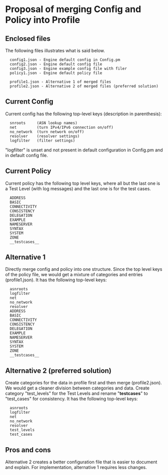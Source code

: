 # Proposal of merging Config and Policy into Profile



## Enclosed files

The following files illustrates what is said below.
 
      config1.json - Engine default config in Config.pm
      config2.json - Engine default config file
      config3.json - Engine example config file with filer
      policy1.json - Engine default policy file
 
      profile1.json - Alternative 1 of merged files
      profile2.json - Alternative 2 of merged files (preferred solution)
 

## Current Config
 
Current config has the following top-level keys (description in parenthesis):
 
      snroots     (ASN lookup names)
      net         (turn IPv4/IPv6 connection on/off)
      no_network  (turn network on/off)
      resolver    (resolver settings)
      logfilter   (filter settings)
 
"logfilter" is unset and not present in default configuration in Config.pm and in default config file.

## Current Policy

Current policy has the following top level keys, where all but the last one is a Test Level (with log messages) and the last one is for the test cases.
 
      ADDRESS
      BASIC
      CONNECTIVITY
      CONSISTENCY
      DELEGATION
      EXAMPLE
      NAMESERVER
      SYNTAX
      SYSTEM
      ZONE
      __testcases__
 
 
## Alternative 1
 
Directly merge config and policy into one structure. Since the top level keys of the policy file, we would get a mixture of categories and entries (profile1.json). It has the following top-level keys:
 
      asnroots
      logfilter
      net
      no_network
      resolver
      ADDRESS
      BASIC
      CONNECTIVITY
      CONSISTENCY
      DELEGATION
      EXAMPLE
      NAMESERVER
      SYNTAX
      SYSTEM
      ZONE
      __testcases__
 
 
## Alternative 2 (preferred solution)
 
Create categories for the data in profile first and then merge (profile2.json). We would get a cleaner division between categories and data. Create category "test_levels" for the Test Levels and rename "__testcases__" to "test_cases" for consistency. It has the following top-level keys:
 
      asnroots
      logfilter
      net
      no_network
      resolver
      test_levels
      test_cases
 
## Pros and cons

Alternative 2 creates a better configuration file that is easier to document and explain. For implementation, alternative 1 requires less changes.
 
